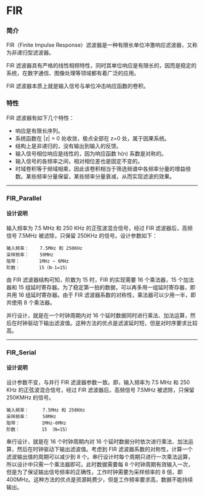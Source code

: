 # FIR

### 简介

FIR（Finite Impulse Response）滤波器是一种有限长单位冲激响应滤波器，又称为非递归型滤波器。

FIR 滤波器具有严格的线性相频特性，同时其单位响应是有限长的，因而是稳定的系统，在数字通信、图像处理等领域都有着广泛的应用。

FIR 滤波器本质上就是输入信号与单位冲击响应函数的卷积。

### 特性

FIR 滤波器有如下几个特性：

- 响应是有限长序列。
- 系统函数在 |z| > 0 处收敛，极点全部在 z=0 处，属于因果系统。
- 结构上是非递归的，没有输出到输入的反馈。
- 输入信号相位响应是线性的，因为响应函数 h(n) 系数是对称的。
- 输入信号的各频率之间，相对相位差也是固定不变的。
- 时域卷积等于频域相乘，因此该卷积相当于筛选频谱中各频率分量的增益倍数。某些频率分量保留，某些频率分量衰减，从而实现滤波的效果。

***

### FIR_Parallel

#### 设计说明

输入频率为 7.5 MHz 和 250 KHz 的正弦波混合信号，经过 FIR 滤波器后，高频信号 7.5MHz 被滤除，只保留 250KHz 的信号。设计参数如下：

```
输入频率：    7.5MHz 和 250KHz
采样频率：    50MHz
阻带：       1MHz ~ 6MHz
阶数：       15（N-1=15）
```

由 FIR 滤波器结构可知，阶数为 15 时，FIR 的实现需要 16 个乘法器，15 个加法器和 15 组延时寄存器。为了稳定第一拍的数据，可以再多用一组延时寄存器，即共用 16 组延时寄存器。由于 FIR 滤波器系数的对称性，乘法器可以少用一半，即共使用 8 个乘法器。

并行设计，就是在一个时钟周期内对 16 个延时数据同时进行乘法、加法运算，然后在时钟驱动下输出滤波值。这种方法的优点是滤波延时短，但是对时序要求比较高。

***

### FIR_Serial

#### 设计说明

设计参数不变，与并行 FIR 滤波器参数一致。即，输入频率为 7.5 MHz 和 250 KHz 的正弦波混合信号，经过 FIR 滤波器后，高频信号 7.5MHz 被滤除，只保留 250KMHz 的信号。

```
输入频率：     7.5MHz 和 250KHz
采样频率：     50MHz
阻带：        1MHz-6MHz
阶数：        15 （N=15）
```

串行设计，就是在 16 个时钟周期内对 16 个延时数据分时依次进行乘法、加法运算，然后在时钟驱动下输出滤波值。考虑到 FIR 滤波器系数的对称性，计算一个滤波输出值的周期可以减少到 8 个。串行设计时每个周期只进行一次乘法运算，所以设计中只需一个乘法器即可。此时数据需要每 8 个时钟周期有效输入一次，但是为了保证输出信号频率的正确性，工作时钟需要为采样频率的 8 倍，即 400MHz。这种方法的优点是资源耗费少，但是工作频率要求高，数据不能持续输出。